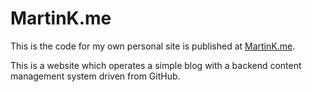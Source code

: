 # MartinK.me

This is the code for my own personal site is published at [MartinK.me](http://MartinK.me).

This is a website which operates a simple blog with a backend content management system driven from GitHub.
